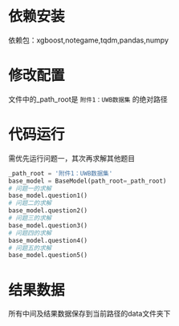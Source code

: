 # 依赖安装

依赖包：xgboost,notegame,tqdm,pandas,numpy

# 修改配置

文件中的_path_root是 `附件1：UWB数据集` 的绝对路径

# 代码运行

需优先运行问题一，其次再求解其他题目

```python
_path_root = '附件1：UWB数据集'
base_model = BaseModel(path_root=_path_root)
# 问题一的求解
base_model.question1()
# 问题二的求解
base_model.question2()
# 问题三的求解
base_model.question3()
# 问题四的求解
base_model.question4()
# 问题五的求解
base_model.question5()


```

# 结果数据

所有中间及结果数据保存到当前路径的data文件夹下
